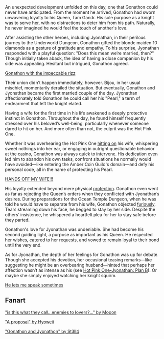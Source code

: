 <!-- title: My Pearl! -->

An unexpected development unfolded on this day, one that Gonathon could never have anticipated. From the moment he arrived, Gonathon had sworn unwavering loyalty to his Queen, Tam Gandr. His sole purpose as a knight was to serve her, with no distractions to deter him from his path. Naturally, he never imagined he would feel the touch of another's love.

After assisting the other heroes, including Jyonathan, in their perilous journey to the Underworld Dungeon, Gonathon gifted the blonde maiden 10 diamonds as a gesture of gratitude and empathy. To his surprise, Jyonathan responded with a playful question: "Does this mean we’re married, then?" Though initially taken aback, the idea of having a close companion by his side was appealing. Hesitant but intrigued, Gonathon agreed.

[Gonathon with the impeccable rizz](#embed:https://www.youtube.com/live/kB2jUKUsxtE?t=2046)

Their union didn’t happen immediately, however. Bijou, in her usual mischief, momentarily derailed the situation. But eventually, Gonathon and Jyonathan became the first married couple of the day. Jyonathan affectionately told Gonathon he could call her his "Pearl," a term of endearment that left the knight elated.

Having a wife for the first time in his life awakened a deeply protective instinct in Gonathon. Throughout the day, he found himself frequently stressed over his beloved’s well-being, particularly whenever someone dared to hit on her. And more often than not, the culprit was the Hot Pink One.

Whether it was overhearing the Hot Pink One [hitting on](https://www.youtube.com/live/kB2jUKUsxtE?feature=shared&t=3460) his wife, whispering sweet nothings into her ear, or engaging in outright questionable behavior at the casino, Gonathon was always quick to intervene. His dedication even led him to abandon his own tasks, confront situations he normally would have avoided—like entering the Amber Coin Guild's domain—and defy his personal code, all in the name of protecting his Pearl.

[HANDS OFF MY WIFE!!!](#embed:https://www.youtube.com/live/kB2jUKUsxtE?t=3980)

His loyalty extended beyond mere physical [protection](https://www.youtube.com/live/kB2jUKUsxtE?feature=shared&t=6395). Gonathon even went as far as rejecting the Queen’s orders when they conflicted with Jyonathan’s desires. During preparations for the Ocean Temple Dungeon, when he was told he would have to separate from his wife, Gonathon objected [furiously](https://www.youtube.com/live/kB2jUKUsxtE?feature=shared&t=10437). Tears streaming down his face, he begged to stay by her side. Despite the others’ insistence, he whispered a heartfelt plea for her to stay safe before they parted.

Gonathon's love for Jyonathan was undeniable. She had become his second guiding light, a purpose as important as his Queen. He respected her wishes, catered to her requests, and vowed to remain loyal to their bond until the very end.

As for Jyonathan, the depth of her feelings for Gonathon was up for debate. Though she accepted his devotion, her occasional teasing remarks—like suggesting he might be an overbearing husband—hinted that perhaps her affection wasn’t as intense as his (see [Hot Pink One-Jyonathan: Plan B](#edge:ame-irys)). Or maybe she simply enjoyed watching her knight squirm.

[He lets me speak sometimes](#embed:https://www.youtube.com/live/kB2jUKUsxtE?feature=shared&t=9740)

## Fanart

["is this what they call...enemies to lovers?..." by Mooon](https://x.com/Moon_LDL/status/1830455614625001879)

["A proposal" by Hyoweii](https://x.com/weiiyxn/status/1830844192723255551)

["Gonathon and Jyonathon" by St3ll4](https://x.com/sssst3ll4/status/1834360675503837275)
